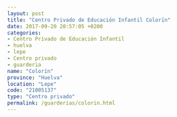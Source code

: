 ```yaml
---
layout: post
title: "Centro Privado de Educación Infantil Colorín"
date: 2017-09-20 20:57:05 +0200
categories:
- Centro Privado de Educación Infantil
- huelva
- lepe
- Centro privado
- guarderia
name: "Colorín"
province: "Huelva"
location: "Lepe"
code: "21005137"
type: "Centro privado"
permalink: /guarderias/colorin.html
---
```

